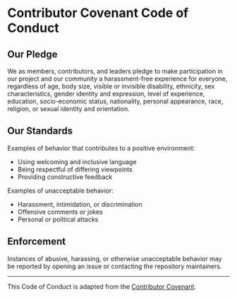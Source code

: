 # Contributor Covenant Code of Conduct

## Our Pledge

We as members, contributors, and leaders pledge to make participation in our project and our community a harassment-free experience for everyone, regardless of age, body size, visible or invisible disability, ethnicity, sex characteristics, gender identity and expression, level of experience, education, socio-economic status, nationality, personal appearance, race, religion, or sexual identity and orientation.

## Our Standards

Examples of behavior that contributes to a positive environment:
- Using welcoming and inclusive language
- Being respectful of differing viewpoints
- Providing constructive feedback

Examples of unacceptable behavior:
- Harassment, intimidation, or discrimination
- Offensive comments or jokes
- Personal or political attacks

## Enforcement

Instances of abusive, harassing, or otherwise unacceptable behavior may be reported by opening an issue or contacting the repository maintainers.

---

This Code of Conduct is adapted from the [Contributor Covenant](https://www.contributor-covenant.org/).
